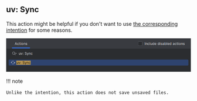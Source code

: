 ## uv: Sync

This action might be helpful if you don't want to use
[the corresponding intention][1] for some reasons.

![](./assets/actions-sync.png)

!!! note

    Unlike the intention, this action does not save unsaved files.


  [1]: intentions.md#run-uv-sync
